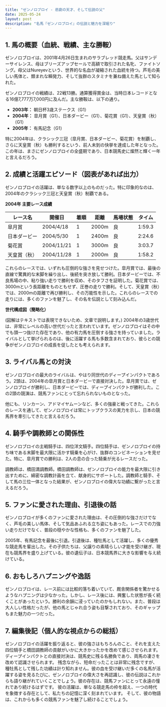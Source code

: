 ```yaml
---
title: "ゼンノロブロイ - 悲劇の天才、そして伝説の父"
date: 2025-05-24
layout: post
description: "名馬『ゼンノロブロイ』の伝説と魅力を深堀り"
---
```


## 1. 馬の概要（血統、戦績、主な勝鞍）

ゼンノロブロイは、2001年4月26日生まれのサラブレッド競走馬。父はサンデーサイレンス、母はブリーズアップセールで高額で取引された名牝、ファイトソング。母父はNureyevという、世界的な名血が凝縮された血統を持つ。芦毛の美しい馬体と、類まれな瞬発力、そして抜群のスタミナを兼ね備えた馬として知られた。

ゼンノロブロイの戦績は、22戦13勝。通算獲得賞金は、当時日本レコードとなる16億7,777万7,000円に及んだ。主な勝鞍は、以下の通り。

* **2003年：**  朝日杯3歳ステークス（G1）
* **2004年：**  皐月賞（G1）、日本ダービー（G1）、菊花賞（G1）、天皇賞（秋）（G1）
* **2005年：**  有馬記念（G1）


特に2004年は、クラシック三冠（皐月賞、日本ダービー、菊花賞）を制覇し、さらに天皇賞（秋）も勝利するという、前人未到の快挙を達成した年となった。この年は、まさにゼンノロブロイの全盛期であり、日本競馬史に燦然と輝く一年と言えるだろう。


## 2. 成績と活躍エピソード（図表があれば出力）

ゼンノロブロイの活躍は、単なる数字以上のものだった。特に印象的なのは、2004年のクラシック三冠と天皇賞（秋）制覇である。

**2004年 主要レース成績**

| レース名       | 開催日     | 着順 | 距離 | 馬場状態 | タイム       |
|---------------|------------|-----|-----|---------|-------------|
| 皐月賞         | 2004/4/18 | 1   | 2000m| 良      | 1:59.3      |
| 日本ダービー     | 2004/5/30 | 1   | 2400m| 良      | 2:24.6      |
| 菊花賞         | 2004/11/21| 1   | 3000m| 良      | 3:03.7      |
| 天皇賞（秋）   | 2004/11/28| 1   | 2000m| 良      | 1:58.2      |


これらのレースでは、いずれも圧倒的な強さを見せつけた。皐月賞では、最後の直線で驚異的な末脚を繰り出し、後続を突き放して勝利。日本ダービーでは、不良馬場の中、粘り強い走りで勝利を収め、そのタフさを証明した。菊花賞では、3000mという長距離をものともせず、圧巻の走りで勝利。そして、天皇賞（秋）では、2000mの距離で再び勝利し、その万能性を示した。これらのレースでの走りには、多くのファンを魅了し、その名を伝説として刻み込んだ。


**世代構成図（簡略化）**

(図解はテキストでは表現できないため、文章で説明します。)  2004年の3歳世代は、非常にレベルの高い世代だったと言われています。ゼンノロブロイはその中でも頭一つ抜けた存在であり、他の有力馬を圧倒する強さを持っていました。ライバルとして挙げられるのは、後に活躍する馬も多数含まれており、彼らとの競争がゼンノロブロイの成長を促したとも考えられます。


## 3. ライバル馬との対決

ゼンノロブロイの最大のライバルは、やはり同世代のディープインパクトであろう。2頭は、2004年の皐月賞と日本ダービーで直接対決した。皐月賞では、ゼンノロブロイが勝利し、日本ダービーでは、ディープインパクトが勝利した。この2頭の競演は、競馬ファンにとって忘れられないものとなった。

他にも、リンカーン、アドマイヤムーンなど、多くの強豪と戦ってきた。これらのレースを通して、ゼンノロブロイは常にトップクラスの実力を示し、日本の競馬界を牽引してきたと言えるだろう。


## 4. 騎手や調教師との関係性

ゼンノロブロイの主戦騎手は、四位洋文騎手。四位騎手は、ゼンノロブロイの持ち味である末脚を最大限に活かす騎乗を心がけ、抜群のコンビネーションを見せた。特に、皐月賞での勝利は、2人の息の合った騎乗が光るレースだった。

調教師は、橋田満調教師。橋田調教師は、ゼンノロブロイの能力を最大限に引き出すために、綿密な調教計画を立て、献身的にサポートした。調教師と騎手、そして馬の三位一体となった結果が、ゼンノロブロイの偉大な功績に繋がったと言えるだろう。


## 5. ファンに愛された理由、引退後の話

ゼンノロブロイが多くのファンに愛された理由は、その圧倒的な強さだけでなく、芦毛の美しい馬体、そして気品あふれる立ち姿にもあった。レースでの力強い走りだけでなく、普段の穏やかな性格も、多くのファンを魅了した。

2005年、有馬記念を最後に引退。引退後は、種牡馬として活躍し、多くの優秀な競走馬を輩出した。その子供たちは、父譲りの素晴らしい才能を受け継ぎ、現在も競馬界を盛り上げている。彼の遺伝子は、日本競馬界に大きな影響を与え続けている。


## 6. おもしろハプニングや逸話

ゼンノロブロイは、レース前には比較的落ち着いていて、厩舎関係者を驚かせるようなハプニングは少なかった。しかし、レース後には、興奮した状態が長く続くことがあったという。勝利の余韻に浸っていたのかもしれない。また、普段は大人しい性格だったが、他の馬とじゃれ合う姿も目撃されており、そのギャップもまた魅力の一つだった。


## 7. 編集後記（個人的な視点からの総括）

ゼンノロブロイの活躍を振り返ると、彼の強さはもちろんのこと、それを支えた四位騎手と橋田調教師の貢献がいかに大きかったかを改めて感じさせられます。  ディープインパクトとの直接対決は、競馬史に残る名勝負であり、両馬の凄さを改めて認識させられます。  残念ながら、短命だったことは非常に残念ですが、種牡馬として残した功績は計り知れません。彼の血を受け継いだ多くの名馬が活躍する姿を見るたびに、ゼンノロブロイの偉大さを再認識し、彼の伝説はこれからも語り継がれていくことでしょう。彼の存在は、競馬ファンにとって永遠の憧れであり続けるはずです。  彼の活躍は、単なる競走馬の枠を超え、一つの時代を象徴する存在として、私たちの記憶に深く刻まれています。  そして、彼の物語は、これからも多くの競馬ファンを魅了し続けることでしょう。
